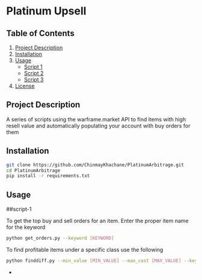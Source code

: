 # Platinum Upsell

## Table of Contents
1. [Project Description](#project-description)
2. [Installation](#installation)
3. [Usage](#usage)
    - [Script 1](#script-1)
    - [Script 2](#script-2)
    - [Script 3](#script-3)
4. [License](#license)

## Project Description
A series of scripts using the warframe.market API to find items with high resell value and automatically populating your account with buy orders for them

## Installation

```bash
git clone https://github.com/ChinmayKhachane/PlatinumArbitrage.git
cd PlatinumArbitrage
pip install -r requirements.txt
```

## Usage

##script-1

To get the top buy and sell orders for an item. Enter the proper item name for the keyword

```bash
python get_orders.py --keyword [KEYWORD]
```


To find profitable items under a specific class use the following

```bash
python finddiff.py --min_value [MIN_VALUE] --max_cost [MAX_VALUE] --keyword KEYWORD [KEYWORD ...]
```
-
